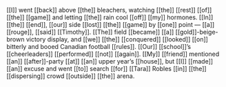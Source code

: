 [[I]] went [[back]] above [[the]] bleachers, watching [[the]] [[rest]] [[of]] [[the]] [[game]] and letting [[the]] rain cool [[off]] [[my]] hormones. [[In]] [[the]] [[end]], [[our]] side [[lost]] [[the]] [[game]] by [[one]] point — [[a]] [[rouge]], [[said]] [[Timothy]]. [[The]] field [[became]] [[a]] [[gold]]-beige-brown victory display, and [[we]] [[the]] [[conquered]] [[looked]] [[on]] bitterly and booed Canadian football [[rules]]. [[Our]] [[school]]’s [[cheerleaders]] [[performed]] [[not]] [[again]]. [[My]] [[friend]] mentioned [[an]] [[after]]-party [[at]] [[an]] upper year’s [[house]], but [[I]] [[made]] [[an]] excuse and went [[to]] search [[for]] [[Tara]] Robles [[in]] [[the]] [[dispersing]] crowd [[outside]] [[the]] arena.